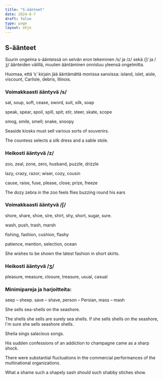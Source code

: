 ```yaml
---
title: "S-äänteet"
date: 2024-8-7
draft: false
type: page
layout: ohje
---
```


## S-äänteet
Suurin ongelma s-äänteissä on selvän eron tekeminen /s/ ja /z/ sekä /ʃ/ ja /ʒ/ äänteiden välillä, muuten ääntäminen onnistuu yleensä ongelmitta. 

Huomaa, että ’s’ kirjain jää ääntämättä monissa sanoissa: island, islet, aisle, viscount, Carlisle, debris, Illinois.

### Voimakkaasti ääntyvä /s/
sat, soup, soft, cease, sword, suit, silk, soap

speak, spear, spoil, spill, spit; stir, steer, skate, scope

smog, smile, smell; snake, snoopy

Seaside kiosks must sell various sorts of souvenirs.

The countess selects a silk dress and a sable stole. 

### Heikosti ääntyvä /z/
zoo, zeal, zone, zero, husband, puzzle, drizzle

lazy, crazy, razor; wiser, cozy, cousin

cause, raise, fuse, please, close; prize, freeze

The dozy zebra in the zoo feels flies buzzing round his ears

### Voimakkaasti ääntyvä /ʃ/
shore, share, shoe, sire, shirt, shy, short, sugar, sure.

wash, push, trash, marsh

fishing, fashion, cushion, flashy

patience, mention, selection, ocean

She wishes to be shown the latest fashion in short skirts. 

### Heikosti ääntyvä /ʒ/
pleasure, measure, closure, treasure, usual, casual

### Minimipareja ja harjoitteita:
seep – sheep. save – shave, person – Persian, mass – mash

She sells sea-shells on the seashore. 

The shells she sells are surely sea shells. If she sells shells on the seashore, I'm sure she sells seashore shells. 

Sheila sings salacious songs. 

His sudden confessions of an addiction to champagne came as a sharp shock.

There were substantial fluctuations in the commercial performances of the multinational organizations. 

What a shame such a shapely sash should such shabby stiches show.
